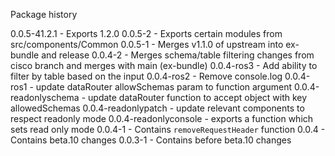 Package history

0.0.5-41.2.1 - Exports 1.2.0
0.0.5-2 - Exports certain modules from src/components/Common
0.0.5-1 - Merges v1.1.0 of upstream into ex-bundle and release
0.0.4-2 - Merges schema/table filtering changes from cisco branch and merges with main (ex-bundle)
0.0.4-ros3 - Add ability to filter by table based on the input
0.0.4-ros2 - Remove console.log
0.0.4-ros1 - update dataRouter allowSchemas param to function argument
0.0.4-readonlyschema - update dataRouter function to accept object with key allowedSchemas
0.0.4-readonlypatch - update relevant components to respect readonly mode
0.0.4-readonlyconsole - exports a function which sets read only mode
0.0.4-1 - Contains `removeRequestHeader` function
0.0.4 - Contains beta.10 changes
0.0.3-1 - Contains before beta.10 changes
